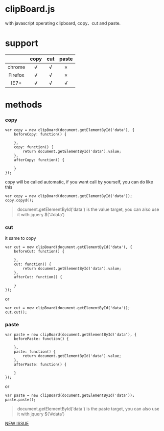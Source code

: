 # clipBoard.js
with javascript operating clipboard, copy、cut and paste.


# support
|               | copy   |  cut    |  paste   |
| :-----------: |:------:| :------:| :------: |   
| chrome        | √      | √       | ×        |
| Firefox       | √      | √       | ×        |
| IE7+          | √      | √       | √        |


# methods
###  copy
```
var copy = new clipBoard(document.getElementById('data'), {
	beforeCopy: function() {
		
	},
	copy: function() {
		return document.getElementById('data').value;
	},
	afterCopy: function() {

	}
});
```
copy will be called automatic, if you want call by yourself, you can do like this 
```
var copy = new clipBoard(document.getElementById('data'));
copy.copyd();
```
> document.getElementById('data') is the value target, you can also use it with jquery  $('#data')


### cut
it same to copy
```
var cut = new clipBoard(document.getElementById('data'), {
	beforeCut: function() {
		
	},
	cut: function() {
		return document.getElementById('data').value;
	},
	afterCut: function() {

	}
});
```
or
```
var cut = new clipBoard(document.getElementById('data'));
cut.cut();
```

### paste
```
var paste = new clipBoard(document.getElementById('data'), {
	beforePaste: function() {
		
	},
	paste: function() {
		return document.getElementById('data').value;
	},
	afterPaste: function() {

	}
});
```
or
```
var paste = new clipBoard(document.getElementById('data'));
paste.paste();
```
> document.getElementById('data') is the paste target, you can also use it with jquery  $('#data')


[NEW ISSUE](https://github.com/baixuexiyang/clipBoard.js/issues/new)

